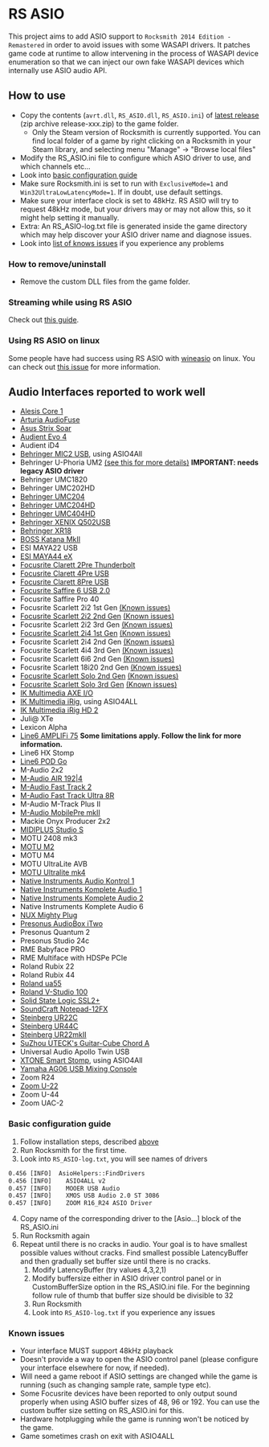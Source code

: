 # RS ASIO

This project aims to add ASIO support to `Rocksmith 2014 Edition - Remastered` in order to avoid issues with some WASAPI drivers.
It patches game code at runtime to allow intervening in the process of WASAPI device enumeration so that we can inject our own fake WASAPI devices which internally use ASIO audio API.

## How to use

- Copy the contents (`avrt.dll`, `RS_ASIO.dll`, `RS_ASIO.ini`) of [latest release](https://github.com/mdias/rs_asio/releases/latest) (zip archive release-xxx.zip) to the game folder.
  - Only the Steam version of Rocksmith is currently supported. You can find local folder of a game by right clicking on a Rocksmith in your Steam library, and selecting menu "Manage" -> "Browse local files"
- Modify the RS_ASIO.ini file to configure which ASIO driver to use, and which channels etc...
- Look into [basic configuration guide](#basic-configuration-guide)
- Make sure Rocksmith.ini is set to run with `ExclusiveMode=1` and `Win32UltraLowLatencyMode=1`. If in doubt, use default settings.
- Make sure your interface clock is set to 48kHz. RS ASIO will try to request 48kHz mode, but your drivers may or may not allow this, so it might help setting it manually.
- Extra: An RS_ASIO-log.txt file is generated inside the game directory which may help discover your ASIO driver name and diagnose issues.
- Look into [list of knows issues](#known-issues) if you experience any problems

### How to remove/uninstall

- Remove the custom DLL files from the game folder.

### Streaming while using RS ASIO

Check out [this guide](docs/streaming/README.md).

### Using RS ASIO on linux

Some people have had success using RS ASIO with [wineasio](https://www.wineasio.org/) on linux. You can check out [this issue](https://github.com/mdias/rs_asio/issues/99) for more information.

## Audio Interfaces reported to work well

- [Alesis Core 1](https://github.com/mdias/rs_asio/issues/115)
- [Arturia AudioFuse](https://github.com/mdias/rs_asio/issues/114)
- [Asus Strix Soar](docs/asus_strix_soar/README.md)
- [Audient Evo 4](docs/audient_evo_4/README.md)
- Audient iD4
- [Behringer MIC2 USB](docs/behringer_mic2usb/README.md), using ASIO4All
- Behringer U-Phoria UM2  [(see this for more details)](https://github.com/mdias/rs_asio/issues/7) **IMPORTANT: needs legacy ASIO driver**
- Behringer UMC1820
- Behringer UMC202HD
- [Behringer UMC204](https://github.com/mdias/rs_asio/issues/156)
- [Behringer UMC204HD](https://github.com/mdias/rs_asio/issues/161)
- [Behringer UMC404HD](https://github.com/mdias/rs_asio/issues/13)
- [Behringer XENIX Q502USB](https://github.com/mdias/rs_asio/issues/132)
- [Behringer XR18](https://github.com/mdias/rs_asio/issues/72)
- [BOSS Katana MkII](docs/katana_mk2/README.md)
- ESI MAYA22 USB
- [ESI MAYA44 eX](https://github.com/mdias/rs_asio/issues/134)
- [Focusrite Clarett 2Pre Thunderbolt](https://github.com/mdias/rs_asio/issues/146)
- [Focusrite Clarett 4Pre USB](https://github.com/mdias/rs_asio/issues/42)
- [Focusrite Clarett 8Pre USB](https://github.com/mdias/rs_asio/issues/158)
- [Focusrite Saffire 6 USB 2.0](https://github.com/mdias/rs_asio/issues/116)
- Focusrite Saffire Pro 40
- Focusrite Scarlett 2i2 1st Gen [(Known issues)](#known-issues)
- [Focusrite Scarlett 2i2 2nd Gen](https://github.com/mdias/rs_asio/issues/126) [(Known issues)](#known-issues)
- Focusrite Scarlett 2i2 3rd Gen [(Known issues)](#known-issues)
- [Focusrite Scarlett 2i4 1st Gen](https://github.com/mdias/rs_asio/issues/133) [(Known issues)](#known-issues)
- Focusrite Scarlett 2i4 2nd Gen [(Known issues)](#known-issues)
- Focusrite Scarlett 4i4 3rd Gen [(Known issues)](#known-issues)
- Focusrite Scarlett 6i6 2nd Gen [(Known issues)](#known-issues)
- Focusrite Scarlett 18i20 2nd Gen [(Known issues)](#known-issues)
- [Focusrite Scarlett Solo 2nd Gen](docs/focusrite_solo/README.md) [(Known issues)](#known-issues)
- [Focusrite Scarlett Solo 3rd Gen](docs/focusrite_solo/README.md) [(Known issues)](#known-issues)
- [IK Multimedia AXE I/O](https://github.com/mdias/rs_asio/issues/147)
- [IK Multimedia iRig](https://github.com/mdias/rs_asio/issues/164), using ASIO4ALL
- [IK Multimedia iRig HD 2](https://github.com/mdias/rs_asio/issues/117)
- Juli@ XTe
- Lexicon Alpha
- [Line6 AMPLIFi 75](https://github.com/mdias/rs_asio/issues/97) **Some limitations apply. Follow the link for more information.**
- Line6 HX Stomp
- [Line6 POD Go](https://github.com/mdias/rs_asio/pull/171)
- M-Audio 2x2
- [M-Audio AIR 192|4](https://github.com/mdias/rs_asio/issues/98)
- [M-Audio Fast Track 2](https://github.com/mdias/rs_asio/issues/175)
- [M-Audio Fast Track Ultra 8R](https://github.com/mdias/rs_asio/issues/135)
- M-Audio M-Track Plus II
- [M-Audio MobilePre mkII](https://github.com/mdias/rs_asio/issues/15)
- Mackie Onyx Producer 2x2
- [MIDIPLUS Studio S](docs/midiplus_studio_s/README.md)
- MOTU 2408 mk3
- [MOTU M2](https://github.com/mdias/rs_asio/issues/151)
- MOTU M4
- MOTU UltraLite AVB
- [MOTU Ultralite mk4](https://github.com/mdias/rs_asio/issues/95)
- [Native Instruments Audio Kontrol 1](https://github.com/mdias/rs_asio/issues/131)
- [Native Instruments Komplete Audio 1](https://github.com/mdias/rs_asio/issues/118)
- [Native Instruments Komplete Audio 2](https://github.com/mdias/rs_asio/issues/120)
- Native Instruments Komplete Audio 6
- [NUX Mighty Plug](https://github.com/mdias/rs_asio/issues/117)
- [Presonus AudioBox iTwo](https://github.com/mdias/rs_asio/issues/140)
- Presonus Quantum 2
- Presonus Studio 24c
- RME Babyface PRO
- RME Multiface with HDSPe PCIe
- Roland Rubix 22
- Roland Rubix 44
- [Roland ua55](docs/roland_ua_55/README.md)
- [Roland V-Studio 100](https://github.com/mdias/rs_asio/issues/91)
- [Solid State Logic SSL2+](https://github.com/mdias/rs_asio/issues/167)
- [SoundCraft Notepad-12FX](https://github.com/mdias/rs_asio/issues/86)
- [Steinberg UR22C](https://github.com/mdias/rs_asio/issues/124)
- [Steinberg UR44C](https://github.com/mdias/rs_asio/issues/130)
- [Steinberg UR22mkII](docs/steinberg_ur12/README.md)
- [SuZhou UTECK's Guitar-Cube Chord A](https://github.com/mdias/rs_asio/issues/92)
- Universal Audio Apollo Twin USB
- [XTONE Smart Stomp](docs/xtone_smartstomp/README.md), using ASIO4All
- [Yamaha AG06 USB Mixing Console](https://github.com/mdias/rs_asio/issues/81)
- Zoom R24
- [Zoom U-22](https://github.com/mdias/rs_asio/issues/179)
- Zoom U-44
- Zoom UAC-2

### Basic configuration guide

1. Follow installation steps, described [above](#how-to-use)
1. Run Rocksmith for the first time.
1. Look into `RS_ASIO-log.txt`, you will see names of drivers

```txt
0.456 [INFO]  AsioHelpers::FindDrivers
0.456 [INFO]    ASIO4ALL v2
0.457 [INFO]    MOOER USB Audio
0.457 [INFO]    XMOS USB Audio 2.0 ST 3086
0.457 [INFO]    ZOOM R16_R24 ASIO Driver
```

4. Copy name of the corresponding driver to the [Asio...] block of the RS_ASIO.ini
1. Run Rocksmith again
1. Repeat until there is no cracks in audio. Your goal is to have smallest possible values without cracks. Find smallest possible LatencyBuffer and then gradually set buffer size until there is no cracks.
    1. Modify LatencyBuffer (try values 4,3,2,1)
    1. Modify buffersize either in ASIO driver control panel or in CustomBufferSize option in the RS_ASIO.ini file. For the beginning follow rule of thumb that buffer size should be divisible to 32
    1. Run Rocksmith
    1. Look into `RS_ASIO-log.txt` if you experience any issues

### Known issues

- Your interface MUST support 48kHz playback
- Doesn't provide a way to open the ASIO control panel (please configure your interface elsewhere for now, if needed).
- Will need a game reboot if ASIO settings are changed while the game is running (such as changing sample rate, sample type etc).
- Some Focusrite devices have been reported to only output sound properly when using ASIO buffer sizes of 48, 96 or 192. You can use the custom buffer size setting on RS_ASIO.ini for this.
- Hardware hotplugging while the game is running won't be noticed by the game.
- Game sometimes crash on exit with ASIO4ALL
